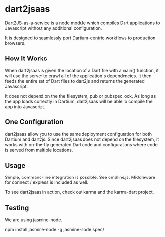 dart2jsaas
==========

Dart2JS-as-a-service is a node module which compiles Dart applications to Javascript without any additional configuration.

It is designed to seamlessly port Dartium-centric workflows to production browsers.

How It Works
------------

When dart2jsaas is given the location of a Dart file with a main() function, it will use the server to crawl all
of the application's dependencies.  It then feeds the entire set of Dart files to dart2js and returns the generated
Javascript.

It does not depend on the the filesystem, pub or pubspec.lock.  As long as the app loads correctly in Dartium, dart2jsaas
will be able to compile the app into Javascript.

One Configuration
-----------------

dart2jsaas allow you to use the same deployment configuration for both Dartium and dart2js.  Since dart2jsaas does
not depend on the filesystem, it works with on-the-fly generated Dart code and configurations where code is
served from multiple locations.

Usage
-----

Simple, command-line integration is possible.  See cmdline.js.
Middleware for connect / express is included as well.

To see dart2jsaas in action, check out karma and the karma-dart project.

Testing
-------

We are using jasmine-node.

npm install jasmine-node -g
jasmine-node spec/
